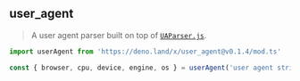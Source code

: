 ## user_agent

> A user agent parser built on top of
> [`UAParser.js`](https://github.com/faisalman/ua-parser-js).

```ts
import userAgent from 'https://deno.land/x/user_agent@v0.1.4/mod.ts'

const { browser, cpu, device, engine, os } = userAgent('user agent string')
```
